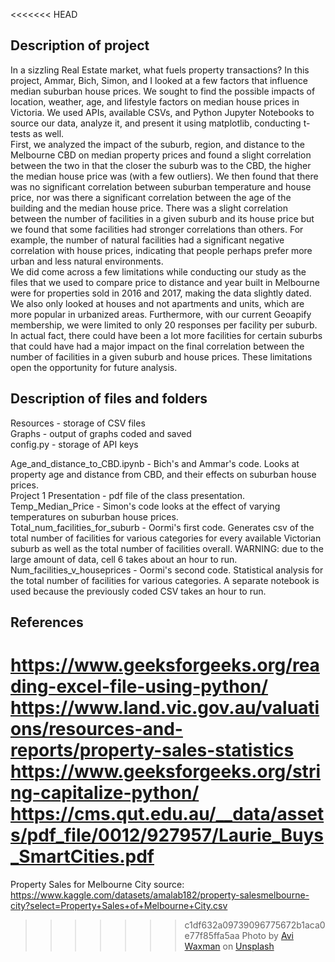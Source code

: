 <<<<<<< HEAD
## Description of project
In a sizzling Real Estate market, what fuels property transactions? In this project, Ammar, Bich, Simon, and I looked at a few factors that influence median suburban house prices. We sought to find the possible impacts of location, weather, age, and lifestyle factors on median house prices in Victoria. We used APIs, available CSVs, and Python Jupyter Notebooks to source our data, analyze it, and present it using matplotlib, conducting t-tests as well. <br>
First, we analyzed the impact of the suburb, region, and distance to the Melbourne CBD on median property prices and found a slight correlation between the two in that the closer the suburb was to the CBD, the higher the median house price was (with a few outliers). We then found that there was no significant correlation between suburban temperature and house price, nor was there a significant correlation between the age of the building and the median house price. There was a slight correlation between the number of facilities in a given suburb and its house price but we found that some facilities had stronger correlations than others. For example, the number of natural facilities had a significant negative correlation with house prices, indicating that people perhaps prefer more urban and less natural environments. <br>
We did come across a few limitations while conducting our study as the files that we used to compare price to distance and year built in Melbourne were for properties sold in 2016 and 2017, making the data slightly dated. We also only looked at houses and not apartments and units, which are more popular in urbanized areas. Furthermore, with our current Geoapify membership, we were limited to only 20 responses per facility per suburb. In actual fact, there could have been a lot more facilities for certain suburbs that could have had a major impact on the final correlation between the number of facilities in a given suburb and house prices. These limitations open the opportunity for future analysis. <br>

## Description of files and folders
Resources - storage of CSV files <br>
Graphs - output of graphs coded and saved <br>
config.py - storage of API keys <br>

Age_and_distance_to_CBD.ipynb - Bich's and Ammar's code. Looks at property age and distance from CBD, and their effects on suburban house prices. <br>
Project 1 Presentation - pdf file of the class presentation. <br>
Temp_Median_Price - Simon's code looks at the effect of varying temperatures on suburban house prices. <br>
Total_num_facilities_for_suburb - Oormi's first code. Generates csv of the total number of facilities for various categories for every available Victorian suburb as well as the total number of facilities overall. WARNING: due to the large amount of data, cell 6 takes about an hour to run. <br>
Num_facilities_v_houseprices - Oormi's second code. Statistical analysis for the total number of facilities for various categories. A separate notebook is used because the previously coded CSV takes an hour to run. <br>

## References
https://www.geeksforgeeks.org/reading-excel-file-using-python/ <br>
https://www.land.vic.gov.au/valuations/resources-and-reports/property-sales-statistics <br>
https://www.geeksforgeeks.org/string-capitalize-python/ <br>
https://cms.qut.edu.au/__data/assets/pdf_file/0012/927957/Laurie_Buys_SmartCities.pdf <br>
=======
Property Sales for Melbourne City source: ​​https://www.kaggle.com/datasets/amalab182/property-salesmelbourne-city?select=Property+Sales+of+Melbourne+City.csv 
>>>>>>> c1df632a09739096775672b1aca0e77f85ffa5aa
>>>>>>> Photo by <a href="https://unsplash.com/@aviosly?utm_content=creditCopyText&utm_medium=referral&utm_source=unsplash">Avi Waxman</a> on <a href="https://unsplash.com/photos/white-and-red-houses-f9qZuKoZYoY?utm_content=creditCopyText&utm_medium=referral&utm_source=unsplash">Unsplash</a>
  
